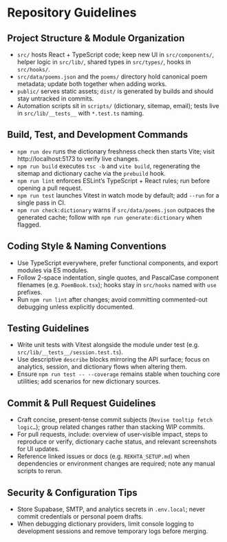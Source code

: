 # Repository Guidelines

## Project Structure & Module Organization
- `src/` hosts React + TypeScript code; keep new UI in `src/components/`, helper logic in `src/lib/`, shared types in `src/types/`, hooks in `src/hooks/`.
- `src/data/poems.json` and the `poems/` directory hold canonical poem metadata; update both together when adding works.
- `public/` serves static assets; `dist/` is generated by builds and should stay untracked in commits.
- Automation scripts sit in `scripts/` (dictionary, sitemap, email); tests live in `src/lib/__tests__` with `*.test.ts` naming.

## Build, Test, and Development Commands
- `npm run dev` runs the dictionary freshness check then starts Vite; visit http://localhost:5173 to verify live changes.
- `npm run build` executes `tsc -b` and `vite build`, regenerating the sitemap and dictionary cache via the `prebuild` hook.
- `npm run lint` enforces ESLint’s TypeScript + React rules; run before opening a pull request.
- `npm run test` launches Vitest in watch mode by default; add `--run` for a single pass in CI.
- `npm run check:dictionary` warns if `src/data/poems.json` outpaces the generated cache; follow with `npm run generate:dictionary` when flagged.

## Coding Style & Naming Conventions
- Use TypeScript everywhere, prefer functional components, and export modules via ES modules.
- Follow 2-space indentation, single quotes, and PascalCase component filenames (e.g. `PoemBook.tsx`); hooks stay in `src/hooks` named with `use` prefixes.
- Run `npm run lint` after changes; avoid committing commented-out debugging unless explicitly documented.

## Testing Guidelines
- Write unit tests with Vitest alongside the module under test (e.g. `src/lib/__tests__/session.test.ts`).
- Use descriptive `describe` blocks mirroring the API surface; focus on analytics, session, and dictionary flows when altering them.
- Ensure `npm run test -- --coverage` remains stable when touching core utilities; add scenarios for new dictionary sources.

## Commit & Pull Request Guidelines
- Craft concise, present-tense commit subjects (`Revise tooltip fetch logic…`); group related changes rather than stacking WIP commits.
- For pull requests, include: overview of user-visible impact, steps to reproduce or verify, dictionary cache status, and relevant screenshots for UI updates.
- Reference linked issues or docs (e.g. `REKHTA_SETUP.md`) when dependencies or environment changes are required; note any manual scripts to rerun.

## Security & Configuration Tips
- Store Supabase, SMTP, and analytics secrets in `.env.local`; never commit credentials or personal poem drafts.
- When debugging dictionary providers, limit console logging to development sessions and remove temporary logs before merging.
